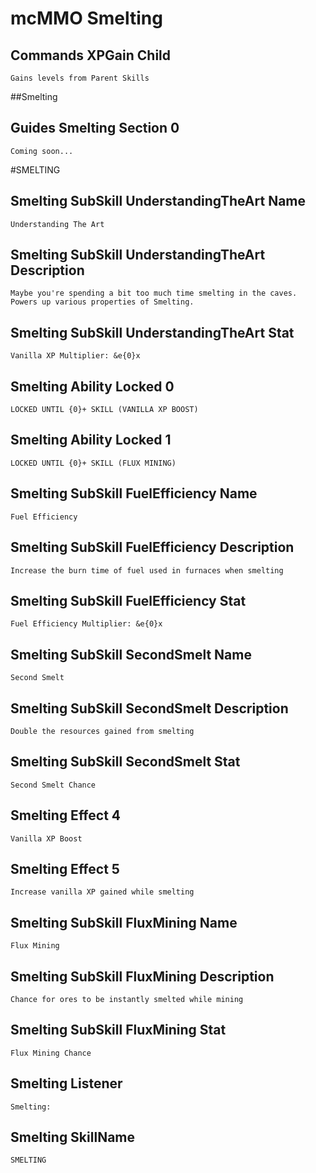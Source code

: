 # mcMMO Smelting

## Commands XPGain Child

```
Gains levels from Parent Skills
```


##Smelting
## Guides Smelting Section 0

```
Coming soon...
```



#SMELTING
## Smelting SubSkill UnderstandingTheArt Name

```
Understanding The Art
```

## Smelting SubSkill UnderstandingTheArt Description

```
Maybe you're spending a bit too much time smelting in the caves.
Powers up various properties of Smelting.
```

## Smelting SubSkill UnderstandingTheArt Stat

```
Vanilla XP Multiplier: &e{0}x
```

## Smelting Ability Locked 0

```
LOCKED UNTIL {0}+ SKILL (VANILLA XP BOOST)
```

## Smelting Ability Locked 1

```
LOCKED UNTIL {0}+ SKILL (FLUX MINING)
```

## Smelting SubSkill FuelEfficiency Name

```
Fuel Efficiency
```

## Smelting SubSkill FuelEfficiency Description

```
Increase the burn time of fuel used in furnaces when smelting
```

## Smelting SubSkill FuelEfficiency Stat

```
Fuel Efficiency Multiplier: &e{0}x
```

## Smelting SubSkill SecondSmelt Name

```
Second Smelt
```

## Smelting SubSkill SecondSmelt Description

```
Double the resources gained from smelting
```

## Smelting SubSkill SecondSmelt Stat

```
Second Smelt Chance
```

## Smelting Effect 4

```
Vanilla XP Boost
```

## Smelting Effect 5

```
Increase vanilla XP gained while smelting
```

## Smelting SubSkill FluxMining Name

```
Flux Mining
```

## Smelting SubSkill FluxMining Description

```
Chance for ores to be instantly smelted while mining
```

## Smelting SubSkill FluxMining Stat

```
Flux Mining Chance
```

## Smelting Listener

```
Smelting:
```

## Smelting SkillName

```
SMELTING
```


